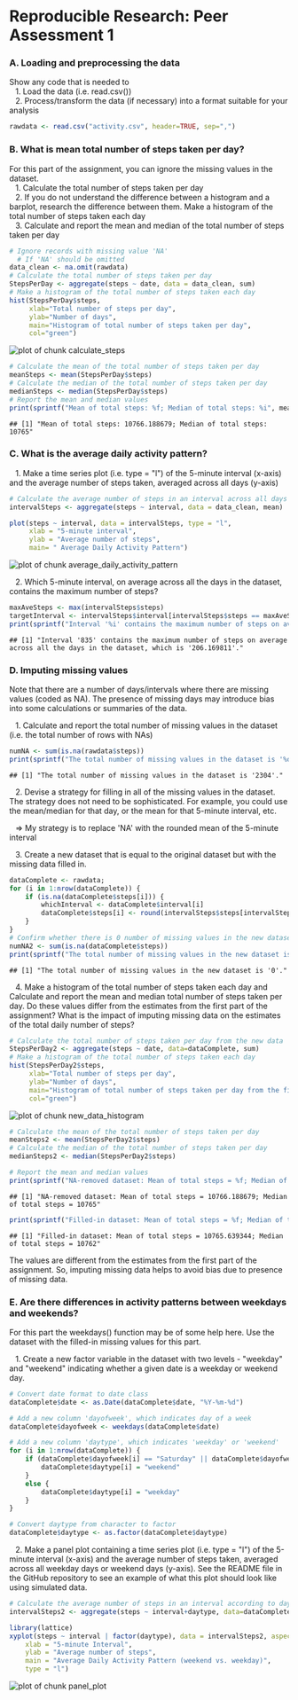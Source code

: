 Reproducible Research: Peer Assessment 1
=========================================

### A. Loading and preprocessing the data

Show any code that is needed to  
    &ensp; 1. Load the data (i.e. read.csv())  
    &ensp; 2. Process/transform the data (if necessary) into a format suitable for your analysis


```r
rawdata <- read.csv("activity.csv", header=TRUE, sep=",")
```

### B. What is mean total number of steps taken per day?
For this part of the assignment, you can ignore the missing values in the dataset.  
    &ensp; 1. Calculate the total number of steps taken per day  
    &ensp; 2. If you do not understand the difference between a histogram and a barplot, research the difference between them. Make a histogram of the total number of steps taken each day  
    &ensp; 3. Calculate and report the mean and median of the total number of steps taken per day


```r
# Ignore records with missing value 'NA'
  # If 'NA' should be omitted
data_clean <- na.omit(rawdata)
# Calculate the total number of steps taken per day
StepsPerDay <- aggregate(steps ~ date, data = data_clean, sum)
# Make a histogram of the total number of steps taken each day
hist(StepsPerDay$steps, 
     xlab="Total number of steps per day",
     ylab="Number of days",
     main="Histogram of total number of steps taken per day",
     col="green")
```

![plot of chunk calculate_steps](figure/calculate_steps-1.png) 

```r
# Calculate the mean of the total number of steps taken per day
meanSteps <- mean(StepsPerDay$steps)
# Calculate the median of the total number of steps taken per day
medianSteps <- median(StepsPerDay$steps)
# Report the mean and median values
print(sprintf("Mean of total steps: %f; Median of total steps: %i", meanSteps, medianSteps))
```

```
## [1] "Mean of total steps: 10766.188679; Median of total steps: 10765"
```

### C. What is the average daily activity pattern? 
<p>
    &ensp; 1. Make a time series plot (i.e. type = "l") of the 5-minute interval (x-axis) and the average number of steps taken, averaged across all days (y-axis)  


```r
# Calculate the average number of steps in an interval across all days
intervalSteps <- aggregate(steps ~ interval, data = data_clean, mean)

plot(steps ~ interval, data = intervalSteps, type = "l",
     xlab = "5-minute interval",
     ylab = "Average number of steps",
     main= " Average Daily Activity Pattern")
```

![plot of chunk average_daily_activity_pattern](figure/average_daily_activity_pattern-1.png) 
<p>
    &ensp; 2. Which 5-minute interval, on average across all the days in the dataset, contains the maximum number of steps?

```r
maxAveSteps <- max(intervalSteps$steps)
targetInterval <- intervalSteps$interval[intervalSteps$steps == maxAveSteps]
print(sprintf("Interval '%i' contains the maximum number of steps on average across all the days in the dataset, which is '%f'.", targetInterval, maxAveSteps))
```

```
## [1] "Interval '835' contains the maximum number of steps on average across all the days in the dataset, which is '206.169811'."
```


### D. Imputing missing values
Note that there are a number of days/intervals where there are missing values (coded as NA). The presence of missing days may introduce bias into some calculations or summaries of the data.
<p>
    &ensp; 1. Calculate and report the total number of missing values in the dataset (i.e. the total number of rows with NAs)  

```r
numNA <- sum(is.na(rawdata$steps))
print(sprintf("The total number of missing values in the dataset is '%d'.", numNA))
```

```
## [1] "The total number of missing values in the dataset is '2304'."
```
<p>
    &ensp; 2. Devise a strategy for filling in all of the missing values in the dataset. The strategy does not need to be sophisticated. For example, you could use the mean/median for that day, or the mean for that 5-minute interval, etc. 
<p>
    &ensp; => My strategy is to replace 'NA' with the rounded mean of the 5-minute interval
<p>
    &ensp; 3. Create a new dataset that is equal to the original dataset but with the missing data filled in.

```r
dataComplete <- rawdata;
for (i in 1:nrow(dataComplete)) {
    if (is.na(dataComplete$steps[i])) {
        whichInterval <- dataComplete$interval[i]
        dataComplete$steps[i] <- round(intervalSteps$steps[intervalSteps$interval == whichInterval])
    }
}
# Confirm whether there is 0 number of missing values in the new dataset
numNA2 <- sum(is.na(dataComplete$steps))
print(sprintf("The total number of missing values in the new dataset is '%d'.", numNA2))
```

```
## [1] "The total number of missing values in the new dataset is '0'."
```
<p>
    &ensp; 4. Make a histogram of the total number of steps taken each day and Calculate and report the mean and median total number of steps taken per day. Do these values differ from the estimates from the first part of the assignment? What is the impact of imputing missing data on the estimates of the total daily number of steps?
    

```r
# Calculate the total number of steps taken per day from the new data
StepsPerDay2 <- aggregate(steps ~ date, data=dataComplete, sum)
# Make a histogram of the total number of steps taken each day
hist(StepsPerDay2$steps, 
     xlab="Total number of steps per day",
     ylab="Number of days",
     main="Histogram of total number of steps taken per day from the filled-in dataset",
     col="green")
```

![plot of chunk new_data_histogram](figure/new_data_histogram-1.png) 

```r
# Calculate the mean of the total number of steps taken per day
meanSteps2 <- mean(StepsPerDay2$steps)
# Calculate the median of the total number of steps taken per day
medianSteps2 <- median(StepsPerDay2$steps)

# Report the mean and median values
print(sprintf("NA-removed dataset: Mean of total steps = %f; Median of total steps = %i", meanSteps, medianSteps))
```

```
## [1] "NA-removed dataset: Mean of total steps = 10766.188679; Median of total steps = 10765"
```

```r
print(sprintf("Filled-in dataset: Mean of total steps = %f; Median of total steps = %i", meanSteps2, medianSteps2))
```

```
## [1] "Filled-in dataset: Mean of total steps = 10765.639344; Median of total steps = 10762"
```
<p>
The values are different from the estimates from the first part of the assignment. So, imputing missing data helps to avoid bias due to presence of missing data.


### E. Are there differences in activity patterns between weekdays and weekends?  
For this part the weekdays() function may be of some help here. Use the dataset with the filled-in missing values for this part.  
<p>
    &ensp; 1. Create a new factor variable in the dataset with two levels - "weekday" and "weekend" indicating whether a given date is a weekday or weekend day.  
    

```r
# Convert date format to date class
dataComplete$date <- as.Date(dataComplete$date, "%Y-%m-%d")

# Add a new column 'dayofweek', which indicates day of a week
dataComplete$dayofweek <- weekdays(dataComplete$date)

# Add a new column 'daytype', which indicates 'weekday' or 'weekend'
for (i in 1:nrow(dataComplete)) {
    if (dataComplete$dayofweek[i] == "Saturday" || dataComplete$dayofweek[i] == "Sunday") {
        dataComplete$daytype[i] = "weekend"
    }
    else {
        dataComplete$daytype[i] = "weekday"
    }
}

# Convert daytype from character to factor
dataComplete$daytype <- as.factor(dataComplete$daytype)
```
<p>
    &ensp; 2. Make a panel plot containing a time series plot (i.e. type = "l") of the 5-minute interval (x-axis) and the average number of steps taken, averaged across all weekday days or weekend days (y-axis). See the README file in the GitHub repository to see an example of what this plot should look like using simulated data.  
    

```r
# Calculate the average number of steps in an interval according to daytype across all days
intervalSteps2 <- aggregate(steps ~ interval+daytype, data=dataComplete, mean)

library(lattice)
xyplot(steps ~ interval | factor(daytype), data = intervalSteps2, aspect = 1/2,
    xlab = "5-minute Interval", 
    ylab = "Average number of steps", 
    main = "Average Daily Activity Pattern (weekend vs. weekday)",
    type = "l")
```

![plot of chunk panel_plot](figure/panel_plot-1.png) 

